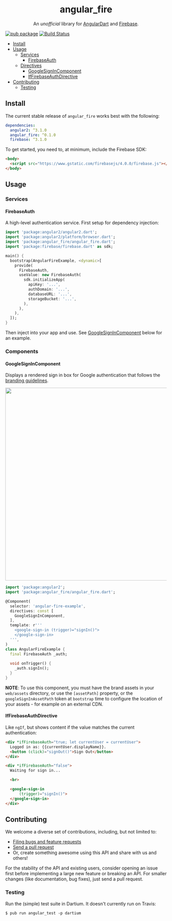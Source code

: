 <p align="center">
  <h1 align="center">angular_fire</h1>
  <p align="center">
    An <em>unofficial</em> library for <a href="https://webdev.dartlang.org/angular">AngularDart</a> and <a href="https://firebase.google.com">Firebase</a>.
  </p>
</p>

[![pub package](https://img.shields.io/pub/v/angular_fire.svg)](https://pub.dartlang.org/packages/angular_fire)
[![Build Status](https://travis-ci.org/matanlurey/angular_fire.svg)](https://travis-ci.org/matanlurey/angular_fire)

* [Install](#install)
* [Usage](#usage)
  * [Services](#services)
    * [FirebaseAuth](#firebase-auth)
  * [Directives](#directives)
    * [GoogleSignInComponent](#google-sign-in-component)
    * [IfFirebaseAuthDirective](#if-firebase-auth-directive)
* [Contributing](#contributing)
  * [Testing](#testing)

## Install

The current stable release of `angular_fire` works best with the following:

```yaml
dependencies:
  angular2: ^3.1.0
  angular_fire: ^0.1.0
  firebase: ^3.1.0
```

To get started, you need to, at minimum, include the Firebase SDK:

```html
<body>
  <script src="https://www.gstatic.com/firebasejs/4.0.0/firebase.js"></script>
</body>
```

<!-- TODO: Add an `example` folder. -->

## Usage

### Services

#### FirebaseAuth

A high-level authentication service. First setup for dependency injection:

```dart
import 'package:angular2/angular2.dart';
import 'package:angular2/platform/browser.dart';
import 'package:angular_fire/angular_fire.dart';
import 'package:firebase/firebase.dart' as sdk;

main() {
  bootstrap(AngularFireExample, <dynamic>[
    provide(
      FirebaseAuth,
      useValue: new FirebaseAuth(
        sdk.initializeApp(
          apiKey: '...',
          authDomain: '...',
          databaseURL: '...',
          storageBucket: '...',
        ),
      ),
    ),
  ]);
}
```

Then inject into your app and use. See [GoogleSignInComponent](#google-sign-in-component)
below for an example.

### Components

#### GoogleSignInComponent

Displays a rendered sign in box for Google authentication that follows the
[branding guidelines](https://developers.google.com/identity/branding-guidelines).

<img src="https://cloud.githubusercontent.com/assets/168174/26565270/896f1ac6-449e-11e7-8e7a-967547e5fb65.png" height="600" />
<br>

```dart
import 'package:angular2';
import 'package:angular_fire/angular_fire.dart';

@Component(
  selector: 'angular-fire-example',
  directives: const [
    GoogleSignInComponent,
  ],
  template: r'''
    <google-sign-in (trigger)="signIn()">
    </google-sign-in>
  ''',
)
class AngularFireExample {
  final FirebaseAuth _auth;
  
  void onTrigger() {
    _auth.signIn();
  }
}
```

**NOTE**: To use this component, you must have the brand assets in your
`web/assets` directory, or use the `[assetPath]` property, or the 
`googleSignInAssetPath` token at `bootstrap` time to configure the location of
your assets - for example on an external CDN.

#### IfFirebaseAuthDirective

Like `ngIf`, but shows content if the value matches the current authentication:

```html
<div *ifFirebaseAuth="true; let currentUser = currentUser">
  Logged in as: {{currentUser.displayName}}.
  <button (click)="signOut()">Sign Out</button>
</div>

<div *ifFirebaseAuth="false">
  Waiting for sign in...

  <br>

  <google-sign-in
      (trigger)="signIn()">
  </google-sign-in>
</div>
```

## Contributing

We welcome a diverse set of contributions, including, but not limited to:
* [Filing bugs and feature requests][file_issue]
* [Send a pull request][pull_request]
* Or, create something awesome using this API and share with us and others!

For the stability of the API and existing users, consider opening an issue
first before implementing a large new feature or breaking an API. For smaller
changes (like documentation, bug fixes), just send a pull request.

[file_issue]: https://github.com/matanlurey/angular_fire/issues/new
[pull_request]: https://github.com/matanlurey/angular_fire/pulls/new

### Testing

Run the (simple) test suite in Dartium. It doesn't currently run on Travis:

```shell
$ pub run angular_test -p dartium
```
